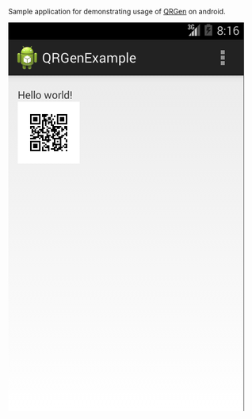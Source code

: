 Sample application for demonstrating usage of 
[QRGen](https://github.com/kenglxn/QRGen) on android.

![Example Activity](qrgen-example.png)
